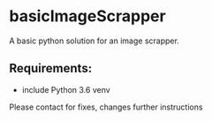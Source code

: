 # basicImageScrapper
<p>A basic python solution for an image scrapper.</p>

<h2>Requirements: </h2>
<ul>
  <li>include Python 3.6 venv</li>
</ul>

<p>Please contact for fixes, changes further instructions</p>
